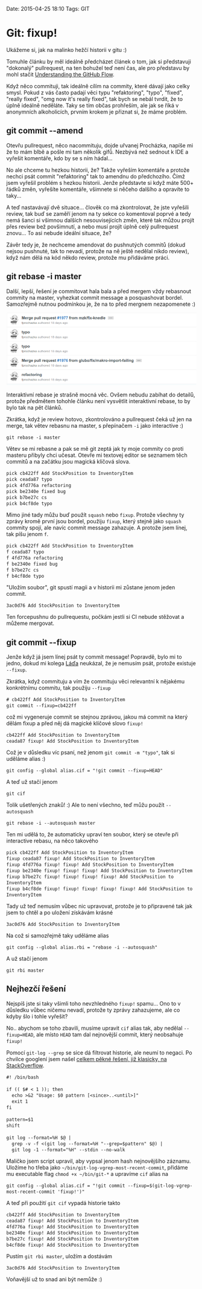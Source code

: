 Date: 2015-04-25 18:10
Tags: GIT

# Git: fixup!

Ukážeme si, jak na malinko hežčí historii v gitu :)

Tomuhle článku by měl ideálně předcházet článek o tom, jak si představuji "dokonalý" pullrequest,
na ten bohužel teď není čas, ale pro představu by mohl stačit [Understanding the GitHub Flow](https://guides.github.com/introduction/flow/).

Když něco commituji, tak ideálně cílím na commity, které dávají jako celky smysl.
Pokud z vás často padají věci typu "refaktoring", "typo", "fixed", "really fixed", "omg now it's really fixed",
tak bych se nebál tvrdit, že to úplně ideálně neděláte.
Taky se tím občas prohřeším, ale jak se říká v anonymních alkoholicích, prvním krokem je přiznat si, že máme problém.


## git commit --amend

Otevřu pullrequest, něco nacommituju, dojde uřvanej Procházka, napíše mi že to mám blbě a pošle mi tam několik gifů.
Nezbývá než sednout k IDE a vyřešit komentáře, kdo by se s ním hádal...

No ale chceme tu hezkou historii, že? Takže vyřeším komentáře a protože nechci psát commit "refaktoring" tak to amendnu do předchozího. Čímž jsem vyřešil problém s hezkou historii. Jenže představte si když máte 500+ řádků změn, vyřešíte komentáře, všimnete si něčeho dalšího a opravíte to taky...

A teď nastavávají dvě situace... člověk co má zkontrolovat, že jste vyřešili review, tak buď se zaměří jenom na ty sekce co komentoval poprvé a tedy nemá šanci si všimnou dalších nesouvisejících změn, které tak můžou projít přes review bež povšimnutí, a nebo musí projít úplně celý pullrequest znovu... To asi nebude ideální situace, že?

Závěr tedy je, že nechceme amendovat do pushnutých commitů (dokud nejsou pushnuté, tak to nevadí, protože na ně ještě nedělal nikdo review), když nám dělá na kód někdo review, protože mu přidáváme práci.


## git rebase -i master

Další, lepší, řešení je commitovat hala bala a před mergem vždy rebasnout commity na master, vyhezkat commit message a posquashovat bordel. Samozřejmě nutnou podmínkou je, že na to před mergnem nezapomenete :)

![git-fixup-history](/content/git-fixup-history.png)

Interaktivní rebase je strašně mocná věc. Ovšem nebudu zabíhat do detailů, protože předmětem tohohle článku není vysvětlit interaktivní rebase, to by bylo tak na pět článků.

Zkrátka, když je review hotovo, zkontrolováno a pullrequest čeká už jen na merge, tak větev rebasnu na master, s přepínačem `-i` jako interactive :)

```shell
git rebase -i master
```

Větev se mi rebasne a pak se mě git zeptá jak ty moje commity co proti masteru přibyly chci učesat.
Otevře mi textovej editor se seznamem těch commitů a na začátku jsou magická klíčová slova.

```shell
pick cb422ff Add StockPosition to InventoryItem
pick ceada87 typo
pick 4fd776a refactoring
pick be2340e fixed bug
pick b7be27c cs
pick b4cf8de typo
```

Mimo jiné tady můžu buď použít `squash` nebo `fixup`. Protože všechny ty zprávy kromě první jsou bordel, použiju `fixup`, který stejně jako `squash` commity spojí, ale navíc commit message zahazuje. A protože jsem línej, tak píšu jenom `f`.

```shell
pick cb422ff Add StockPosition to InventoryItem
f ceada87 typo
f 4fd776a refactoring
f be2340e fixed bug
f b7be27c cs
f b4cf8de typo
```

"Uložím soubor", git spustí magii a v historii mi zůstane jenom jeden commit.

```shell
3ac0d76 Add StockPosition to InventoryItem
```

Ten forcepushnu do pullrequestu, počkám jestli si CI nebude stěžovat a můžeme mergovat.


## git commit --fixup

Jenže když já jsem línej psát ty commit message! Popravdě, bylo mi to jedno, dokud mi kolega [Láďa](https://github.com/lm) neukázal, že je nemusím psát, protože existuje `--fixup`.

Zkrátka, když commituju a vím že commituju věci relevantní k nějakému konkrétnímu commitu, tak použiju `--fixup`

```shell
# cb422ff Add StockPosition to InventoryItem
git commit --fixup=cb422ff
```

což mi vygeneruje commit se stejnou zprávou, jakou má commit na který dělám fixup a před něj dá magické klíčové slovo `fixup!`

```shell
cb422ff Add StockPosition to InventoryItem
ceada87 fixup! Add StockPosition to InventoryItem
```

Což je v důsledku víc psaní, než jenom `git commit -m "typo"`, tak si uděláme alias :)

```shell
git config --global alias.cif = "!git commit --fixup=HEAD"
```

A teď už stačí jenom

```shell
git cif
```

Tolik ušetřených znaků! :) Ale to není všechno, teď můžu použít `--autosquash`

```shell
git rebase -i --autosquash master
```

Ten mi udělá to, že automaticky upraví ten soubor, který se otevře při interactive rebasu, na něco takového

```shell
pick cb422ff Add StockPosition to InventoryItem
fixup ceada87 fixup! Add StockPosition to InventoryItem
fixup 4fd776a fixup! fixup! Add StockPosition to InventoryItem
fixup be2340e fixup! fixup! fixup! Add StockPosition to InventoryItem
fixup b7be27c fixup! fixup! fixup! fixup! Add StockPosition to InventoryItem
fixup b4cf8de fixup! fixup! fixup! fixup! fixup! Add StockPosition to InventoryItem
```

Tady už teď nemusím vůbec nic upravovat, protože je to připravené tak jak jsem to chtěl a po uložení získávám krásné

```shell
3ac0d76 Add StockPosition to InventoryItem
```

Na což si samozřejmě taky uděláme alias

```shell
git config --global alias.rbi = "rebase -i --autosquash"
```

A už stačí jenom

```shell
git rbi master
```


## Nejhezčí řešení

Nejspíš jste si taky všimli toho nevzhledného `fixup!` spamu...
Ono to v důsledku vůbec ničemu nevadí, protože ty zprávy zahazujeme, ale co kdyby šlo i tohle vyřešit?

No.. abychom se toho zbavili, musíme upravit `cif` alias tak, aby nedělal `--fixup=HEAD`,
ale místo `HEAD` tam dal nejnovější commit, který neobsahuje `fixup!`

Pomocí `git-log --grep` se sice dá filtrovat historie, ale neumí to negaci.
Po chvilce googlení jsem našel [celkem pěkné řešení, již klasicky, na StackOverflow](http://stackoverflow.com/a/5606450).

```shell
#! /bin/bash

if (( $# < 1 )); then
  echo >&2 "Usage: $0 pattern [<since>..<until>]"
  exit 1
fi

pattern=$1
shift

git log --format=%H $@ |
  grep -v -f <(git log --format=%H "--grep=$pattern" $@) |
  git log -1 --format="%H" --stdin --no-walk
```

Maličko jsem script upravil, aby vypsal jenom hash nejnovějšího záznamu. Uložíme ho třeba jako `~/bin/git-log-vgrep-most-recent-commit`, přidáme mu executable flag `chmod +x ~/bin/git-*` a upravíme `cif` alias na

```shell
git config --global alias.cif = "!git commit --fixup=$(git-log-vgrep-most-recent-commit 'fixup!')"
```

A teď při použití `git cif` vypadá historie takto

```shell
cb422ff Add StockPosition to InventoryItem
ceada87 fixup! Add StockPosition to InventoryItem
4fd776a fixup! Add StockPosition to InventoryItem
be2340e fixup! Add StockPosition to InventoryItem
b7be27c fixup! Add StockPosition to InventoryItem
b4cf8de fixup! Add StockPosition to InventoryItem
```

Pustím `git rbi master`, uložím a dostávám

```shell
3ac0d76 Add StockPosition to InventoryItem
```

Voňavější už to snad ani být nemůže :)
